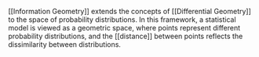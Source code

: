 [[Information Geometry]] extends the concepts of [[Differential Geometry]] to the space of probability distributions. In this framework, a statistical model is viewed as a geometric space, where points represent different probability distributions, and the [[distance]] between points reflects the dissimilarity between distributions. 